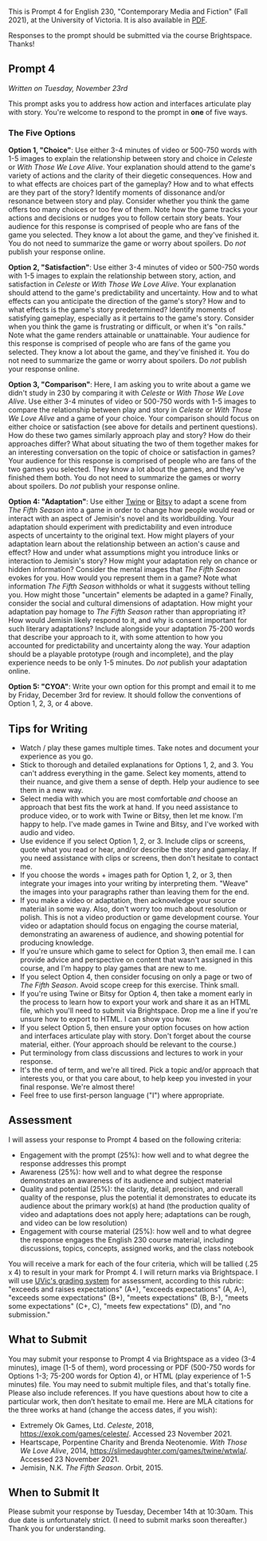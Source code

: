 This is Prompt 4 for English 230, "Contemporary Media and Fiction" (Fall 2021), at the University of Victoria. It is also available in [PDF](prompt4.pdf). 

Responses to the prompt should be submitted via the course Brightspace. Thanks! 

## Prompt 4

*Written on Tuesday, November 23rd*

This prompt asks you to address how action and interfaces articulate play with story. You're welcome to respond to the prompt in **one** of five ways. 

### The Five Options 

**Option 1, "Choice"**: Use either 3-4 minutes of video or 500-750 words with 1-5 images to explain the relationship between story and choice in *Celeste* or *With Those We Love Alive*. Your explanation should attend to the game's variety of actions and the clarity of their diegetic consequences. How and to what effects are choices part of the gameplay? How and to what effects are they part of the story? Identify moments of dissonance and/or resonance between story and play. Consider whether you think the game offers too many choices or too few of them. Note how the game tracks your actions and decisions or nudges you to follow certain story beats. Your audience for this response is comprised of people who are fans of the game you selected. They know a lot about the game, and they've finished it. You do not need to summarize the game or worry about spoilers. Do *not* publish your response online. 

**Option 2, "Satisfaction"**: Use either 3-4 minutes of video or 500-750 words with 1-5 images to explain the relationship between story, action, and satisfaction in *Celeste* or *With Those We Love Alive*. Your explanation should attend to the game's predictability and uncertainty. How and to what effects can you anticipate the direction of the game's story? How and to what effects is the game's story predetermined? Identify moments of satisfying gameplay, especially as it pertains to the game's story. Consider when you think the game is frustrating or difficult, or when it's "on rails." Note what the game renders attainable or unattainable. Your audience for this response is comprised of people who are fans of the game you selected. They know a lot about the game, and they've finished it. You do not need to summarize the game or worry about spoilers. Do *not* publish your response online.

**Option 3, "Comparison"**: Here, I am asking you to write about a game we didn't study in 230 by comparing it with *Celeste* or *With Those We Love Alive*. Use either 3-4 minutes of video or 500-750 words with 1-5 images to compare the relationship between play and story in *Celeste* or *With Those We Love Alive* and a game of your choice. Your comparison should focus on either choice or satisfaction (see above for details and pertinent questions). How do these two games similarly approach play and story? How do their approaches differ? What about situating the two of them together makes for an interesting conversation on the topic of choice or satisfaction in games? Your audience for this response is comprised of people who are fans of the two games you selected. They know a lot about the games, and they've finished them both. You do not need to summarize the games or worry about spoilers. Do *not* publish your response online. 

**Option 4: "Adaptation"**: Use either [Twine](https://twinery.org/) or [Bitsy](https://ledoux.itch.io/bitsy) to adapt a scene from *The Fifth Season* into a game in order to change how people would read or interact with an aspect of Jemisin's novel and its worldbuilding. Your adaptation should experiment with predictability and even introduce aspects of uncertainty to the original text. How might players of your adaptation learn about the relationship between an action's cause and effect? How and under what assumptions might you introduce links or interaction to Jemisin's story? How might your adaptation rely on chance or hidden information? Consider the mental images that *The Fifth Season* evokes for you. How would you represent them in a game? Note what information *The Fifth Season* withholds or what it suggests without telling you. How might those "uncertain" elements be adapted in a game? Finally, consider the social and cultural dimensions of adaptation. How might your adaptation pay homage to *The Fifth Season* rather than appropriating it? How would Jemisin likely respond to it, and why is consent important for such literary adaptations? Include alongside your adaptation 75-200 words that describe your approach to it, with some attention to how you accounted for predictability and uncertainty along the way. Your adaption should be a playable prototype (rough and incomplete), and the play experience needs to be only 1-5 minutes. Do *not* publish your adaptation online.  

**Option 5: "CYOA"**: Write your own option for this prompt and email it to me by Friday, December 3rd for review. It should follow the conventions of Option 1, 2, 3, or 4 above.  

## Tips for Writing 
 
* Watch / play these games multiple times. Take notes and document your experience as you go. 
* Stick to thorough and detailed explanations for Options 1, 2, and 3. You can't address everything in the game. Select key moments, attend to their nuance, and give them a sense of depth. Help your audience to see them in a new way.  
* Select media with which you are most comfortable *and* choose an approach that best fits the work at hand. If you need assistance to produce video, or to work with Twine or Bitsy, then let me know. I'm happy to help. I've made games in Twine and Bitsy, and I've worked with audio and video. 
* Use evidence if you select Option 1, 2, or 3. Include clips or screens, quote what you read or hear, and/or describe the story and gameplay. If you need assistance with clips or screens, then don't hesitate to contact me. 
* If you choose the words + images path for Option 1, 2, or 3, then integrate your images into your writing by interpreting them. "Weave" the images into your paragraphs rather than leaving them for the end.  
* If you make a video or adaptation, then acknowledge your source material in some way. Also, don't worry too much about resolution or polish. This is not a video production or game development course. Your video or adaptation should focus on engaging the course material, demonstrating an awareness of audience, and showing potential for producing knowledge. 
* If you're unsure which game to select for Option 3, then email me. I can provide advice and perspective on content that wasn't assigned in this course, and I'm happy to play games that are new to me. 
* If you select Option 4, then consider focusing on only a page or two of *The Fifth Season*. Avoid scope creep for this exercise. Think small. 
* If you're using Twine or Bitsy for Option 4, then take a moment early in the process to learn how to export your work and share it as an HTML file, which you'll need to submit via Brightspace. Drop me a line if you're unsure how to export to HTML. I can show you how. 
* If you select Option 5, then ensure your option focuses on how action and interfaces articulate play with story. Don't forget about the course material, either. (Your approach should be relevant to the course.)
* Put terminology from class discussions and lectures to work in your response. 
* It's the end of term, and we're all tired. Pick a topic and/or approach that interests you, or that you care about, to help keep you invested in your final response. We're almost there!  
* Feel free to use first-person language ("I") where appropriate. 

## Assessment 

I will assess your response to Prompt 4 based on the following criteria: 

* Engagement with the prompt (25%): how well and to what degree the response addresses this prompt 
* Awareness (25%): how well and to what degree the response demonstrates an awareness of its audience and subject material 
* Quality and potential (25%): the clarity, detail, precision, and overall quality of the response, plus the potential it demonstrates to educate its audience about the primary work(s) at hand (the production quality of video and adaptations does not apply here; adaptations can be rough, and video can be low resolution)
* Engagement with course material (25%): how well and to what degree the response engages the English 230 course material, including discussions, topics, concepts, assigned works, and the class notebook 

You will receive a mark for each of the four criteria, which will be tallied (.25 x 4) to result in your mark for Prompt 4. I will return marks via Brightspace. I will use [UVic's grading system](https://www.uvic.ca/calendar/undergrad/index.php#/policy/S1AAgoGuV?bc=true&bcCurrent=14%20-%20Grading&bcGroup=Undergraduate%20Academic%20Regulations&bcItemType=policies) for assessment, according to this rubric: "exceeds and raises expectations" (A+), "exceeds expectations" (A, A-), "exceeds some expectations" (B+), "meets expectations" (B, B-), "meets some expectations" (C+, C), "meets few expectations" (D), and "no submission." 

## What to Submit 

You may submit your response to Prompt 4 via Brightspace as a video (3-4 minutes), image (1-5 of them), word processing or PDF (500-750 words for Options 1-3; 75-200 words for Option 4), or HTML (play experience of 1-5 minutes) file. You may need to submit multiple files, and that's totally fine. Please also include references. If you have questions about how to cite a particular work, then don’t hesitate to email me. Here are MLA citations for the three works at hand (change the access dates, if you wish):

* Extremely Ok Games, Ltd. *Celeste*, 2018, https://exok.com/games/celeste/. Accessed 23 November 2021. 
* Heartscape, Porpentine Charity and Brenda Neotenomie. *With Those We Love Alive*, 2014, https://slimedaughter.com/games/twine/wtwla/. Accessed 23 November 2021.
* Jemisin, N.K. *The Fifth Season*. Orbit, 2015. 

## When to Submit It 

Please submit your response by Tuesday, December 14th at 10:30am. This due date is unfortunately strict. (I need to submit marks soon thereafter.) Thank you for understanding. 
